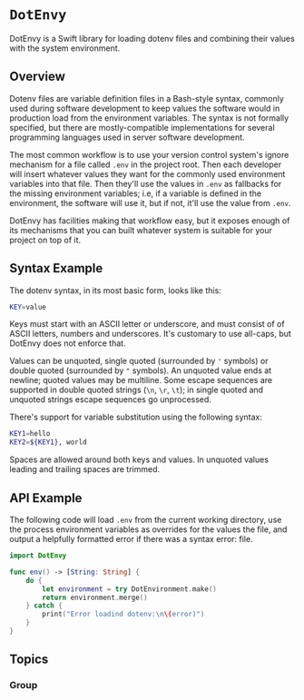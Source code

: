 # ``DotEnvy``

DotEnvy is a Swift library for loading dotenv files and combining their values with the system environment.

## Overview

Dotenv files are variable definition files in a Bash-style syntax, commonly used during software development
to keep values the software would in production load from the environment variables. The syntax is not formally
specified, but there are mostly-compatible implementations for several programming languages used in server
software development.

The most common workflow is to use your version control system's ignore mechanism for a file called `.env`
in the project root. Then each developer will insert whatever values they want for the commonly used environment
variables into that file. Then they'll use the values in `.env` as fallbacks for the missing environment variables;
i.e, if a variable is defined in the environment, the software will use it, but if not, it'll use the value
from `.env`.

DotEnvy has facilities making that workflow easy, but it exposes enough of its mechanisms that you can built whatever
system is suitable for your project on top of it.

## Syntax Example

The dotenv syntax, in its most basic form, looks like this:

```sh
KEY=value
```

Keys must start with an ASCII letter or underscore, and must consist of of ASCII letters, numbers and underscores. It's
customary to use all-caps, but DotEnvy does not enforce that.

Values can be unquoted, single quoted (surrounded by `'` symbols) or double quoted (surrounded by `"` symbols). 
An unquoted value ends at newline; quoted values may be multiline. Some escape sequences are supported in
double quoted strings (`\n`, `\r`, `\t`); in single quoted and unquoted strings escape sequences go unprocessed.

There's support for variable substitution using the following syntax:

```sh
KEY1=hello
KEY2=${KEY1}, world
```

Spaces are allowed around both keys and values. In unquoted values leading and trailing spaces are trimmed.

## API Example

The following code will load `.env` from the current working directory, use the process environment variables
as overrides for the values the file, and output a helpfully formatted error if there was a syntax error:
file.

```swift
import DotEnvy

func env() -> [String: String] {
    do {
        let environment = try DotEnvironment.make()
        return environment.merge()
    } catch {
        print("Error loadind dotenv:\n\(error)")
    }
}
```

## Topics

### Group
